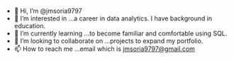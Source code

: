 - 👋 Hi, I’m @jmsoria9797
- 👀 I’m interested in ...a career in data analytics. I have background in education.
- 🌱 I’m currently learning ...to become familiar and comfortable using SQL.
- 💞️ I’m looking to collaborate on ...projects to expand my portfolio.
- 📫 How to reach me ...email which is jmsoria9797@gmail.com 

<!---
jmsoria9797/jmsoria9797 is a ✨ special ✨ repository because its `README.md` (this file) appears on your GitHub profile.
You can click the Preview link to take a look at your changes.
--->
